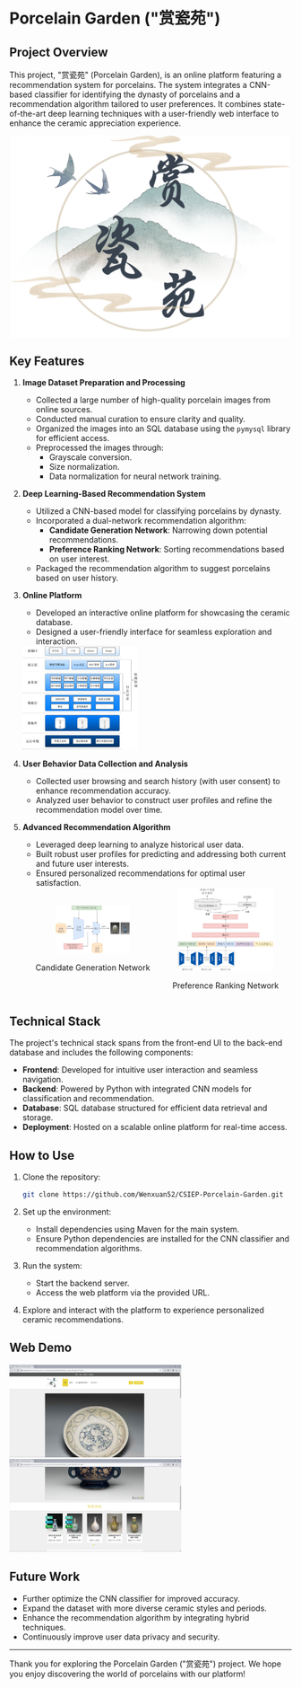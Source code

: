 # Porcelain Garden ("赏瓷苑")

## Project Overview
This project, "赏瓷苑" (Porcelain Garden), is an online platform featuring a recommendation system for porcelains. The system integrates a CNN-based classifier for identifying the dynasty of porcelains and a recommendation algorithm tailored to user preferences. It combines state-of-the-art deep learning techniques with a user-friendly web interface to enhance the ceramic appreciation experience.

<img src="src\main\resources\figures\logo.png" alt="LOGO" width="500" style="display: block; margin: auto;" />

## Key Features

1. **Image Dataset Preparation and Processing**
   - Collected a large number of high-quality porcelain images from online sources.
   - Conducted manual curation to ensure clarity and quality.
   - Organized the images into an SQL database using the `pymysql` library for efficient access.
   - Preprocessed the images through:
     - Grayscale conversion.
     - Size normalization.
     - Data normalization for neural network training.

2. **Deep Learning-Based Recommendation System**
   - Utilized a CNN-based model for classifying porcelains by dynasty.
   - Incorporated a dual-network recommendation algorithm:
     - **Candidate Generation Network**: Narrowing down potential recommendations.
     - **Preference Ranking Network**: Sorting recommendations based on user interest.
   - Packaged the recommendation algorithm to suggest porcelains based on user history.

3. **Online Platform**
   - Developed an interactive online platform for showcasing the ceramic database.
   - Designed a user-friendly interface for seamless exploration and interaction.

   <img src="src\main\resources\figures\Structure.png" alt="structure" style="zoom:20%;" />
   
   
   
4. **User Behavior Data Collection and Analysis**
   
   - Collected user browsing and search history (with user consent) to enhance recommendation accuracy.
   - Analyzed user behavior to construct user profiles and refine the recommendation model over time.
   
5. **Advanced Recommendation Algorithm**
   - Leveraged deep learning to analyze historical user data.
   - Built robust user profiles for predicting and addressing both current and future user interests.
   - Ensured personalized recommendations for optimal user satisfaction.
   
   <div style="display: flex; justify-content: center; align-items: center;">
     <div style="text-align: center; margin: 0 20px;">
       <img src="src/main/resources/figures/RA1.png" alt="RA 1" style="zoom:20%;" />
       <p>Candidate Generation Network</p>
     </div>
     <div style="text-align: center; margin: 0 20px;">
       <img src="src/main/resources/figures/RA2.png" alt="RA 2" style="zoom:20%;" />
       <p>Preference Ranking Network</p>
     </div>
   </div>
   
   

## Technical Stack
The project's technical stack spans from the front-end UI to the back-end database and includes the following components:

- **Frontend**: Developed for intuitive user interaction and seamless navigation.
- **Backend**: Powered by Python with integrated CNN models for classification and recommendation.
- **Database**: SQL database structured for efficient data retrieval and storage.
- **Deployment**: Hosted on a scalable online platform for real-time access.

## How to Use
1. Clone the repository:
   ```bash
   git clone https://github.com/Wenxuan52/CSIEP-Porcelain-Garden.git
   ```
   
2. Set up the environment:
   - Install dependencies using Maven for the main system.
   - Ensure Python dependencies are installed for the CNN classifier and recommendation algorithms.
   
3. Run the system:
   - Start the backend server.
   - Access the web platform via the provided URL.
   
4. Explore and interact with the platform to experience personalized ceramic recommendations.

## Web Demo

<img src="src\main\resources\figures\demo1.png" alt="LOGO" style="zoom:30%;" />

<img src="src\main\resources\figures\demo2.png" alt="LOGO" style="zoom:30%;" />

## Future Work
- Further optimize the CNN classifier for improved accuracy.
- Expand the dataset with more diverse ceramic styles and periods.
- Enhance the recommendation algorithm by integrating hybrid techniques.
- Continuously improve user data privacy and security.

---

Thank you for exploring the Porcelain Garden ("赏瓷苑") project. We hope you enjoy discovering the world of porcelains with our platform!
